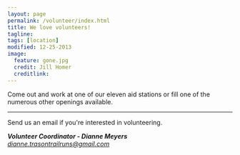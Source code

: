 ```yaml
---
layout: page
permalink: /volunteer/index.html
title: We love volunteers!
tagline: 
tags: [location]
modified: 12-25-2013
image:
  feature: gone.jpg
  credit: Jill Homer
  creditlink: 
---
```


<p class="lead">Come out and work at one of our eleven aid stations or fill one of the numerous other openings available.</p>

<hr>

Send us an email if you're interested in volunteering.

<address>
  <strong>Volunteer Coordinator - Dianne Meyers</strong><br>
  <a href="mailto:#">dianne.trasontrailruns@gmail.com</a>
</address>
	

